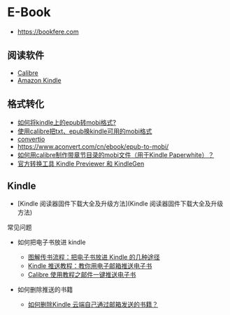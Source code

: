# E-Book

- https://bookfere.com

## 阅读软件

- [Calibre](https://alternativeto.net/software/calibre/about/)
- [Amazon Kindle](https://alternativeto.net/software/kindle/)

## 格式转化

- [如何将kindle上的epub转mobi格式?](https://www.zhihu.com/question/24084903)
- [使用calibre把txt、epub换kindle可用的mobi格式](http://www.cr173.com/html/18920_1.html)
- [convertio](https://convertio.co/zh/epub-mobi/)
- https://www.aconvert.com/cn/ebook/epub-to-mobi/
- [如何用calibre制作带章节目录的mobi文件（用于Kindle Paperwhite）？](https://www.zhihu.com/question/21266639)
- [官方转换工具 Kindle Previewer 和 KindleGen](https://bookfere.com/post/92.html)

## Kindle

- [Kindle 阅读器固件下载大全及升级方法](Kindle 阅读器固件下载大全及升级方法)

常见问题

- 如何把电子书放进 kindle

    - [图解传书流程：把电子书放进 Kindle 的几种途径](https://bookfere.com/post/459.html)
    - [Kindle 推送教程：教你用电子邮箱推送电子书](https://bookfere.com/post/3.html)
    - [Calibre 使用教程之邮件一键推送电子书](https://bookfere.com/post/11.html)


- 如何删除推送的书籍

    - [如何删除Kindle 云端自己通过邮箱发送的书籍？](https://www.zhihu.com/question/40524576)
